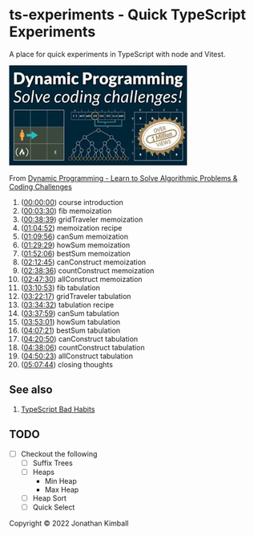 # ts-experiments - Quick TypeScript Experiments

A place for quick experiments in TypeScript with node and Vitest.

![Dynamic Programming](./assests/images/image001.jpg)

From [Dynamic Programming - Learn to Solve Algorithmic Problems & Coding Challenges](https://youtu.be/oBt53YbR9Kk)

1. ([00:00:00](https://www.youtube.com/watch?v=oBt53YbR9Kk&t=0s)) course introduction
1. ([00:03:30](https://www.youtube.com/watch?v=oBt53YbR9Kk&t=210s)) fib memoization
1. ([00:38:39](https://www.youtube.com/watch?v=oBt53YbR9Kk&t=2319s)) gridTraveler memoization
1. ([01:04:52](https://www.youtube.com/watch?v=oBt53YbR9Kk&t=3892s)) memoization recipe
1. ([01:09:56](https://www.youtube.com/watch?v=oBt53YbR9Kk&t=4196s)) canSum memoization
1. ([01:29:29](https://www.youtube.com/watch?v=oBt53YbR9Kk&t=5369s)) howSum memoization
1. ([01:52:06](https://www.youtube.com/watch?v=oBt53YbR9Kk&t=6726s)) bestSum memoization
1. ([02:12:45](https://www.youtube.com/watch?v=oBt53YbR9Kk&t=7965s)) canConstruct memoization
1. ([02:38:36](https://www.youtube.com/watch?v=oBt53YbR9Kk&t=9516s)) countConstruct memoization
1. ([02:47:30](https://www.youtube.com/watch?v=oBt53YbR9Kk&t=10050s)) allConstruct memoization
1. ([03:10:53](https://www.youtube.com/watch?v=oBt53YbR9Kk&t=11453s)) fib tabulation
1. ([03:22:17](https://www.youtube.com/watch?v=oBt53YbR9Kk&t=12137s)) gridTraveler tabulation
1. ([03:34:32](https://www.youtube.com/watch?v=oBt53YbR9Kk&t=12872s)) tabulation recipe
1. ([03:37:59](https://www.youtube.com/watch?v=oBt53YbR9Kk&t=13079s)) canSum tabulation
1. ([03:53:01](https://www.youtube.com/watch?v=oBt53YbR9Kk&t=13981s)) howSum tabulation
1. ([04:07:21](https://www.youtube.com/watch?v=oBt53YbR9Kk&t=14841s)) bestSum tabulation
1. ([04:20:50](https://www.youtube.com/watch?v=oBt53YbR9Kk&t=15650s)) canConstruct tabulation
1. ([04:38:06](https://www.youtube.com/watch?v=oBt53YbR9Kk&t=16686s)) countConstruct tabulation
1. ([04:50:23](https://www.youtube.com/watch?v=oBt53YbR9Kk&t=17423s)) allConstruct tabulation
1. ([05:07:44](https://www.youtube.com/watch?v=oBt53YbR9Kk&t=18464s)) closing thoughts

## See also

1. [TypeScript Bad Habits](https://link.medium.com/2DBxUVVedtb)

## TODO

- [ ] Checkout the following
  - [ ] Suffix Trees
  - [ ] Heaps
    - Min Heap
    - Max Heap
  - [ ] Heap Sort
  - [ ] Quick Select

Copyright &copy; 2022 Jonathan Kimball
